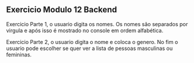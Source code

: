 ## Exercicio Modulo 12 Backend

Exercicio Parte 1, o usuario digita os nomes. Os nomes são separados por virgula e após isso é mostrado no console em ordem alfabética.

Exercicio Parte 2, o usuario digita o nome e coloca o genero. No fim o usuario pode escolher se quer ver a lista de pessoas masculinas ou femininas.

